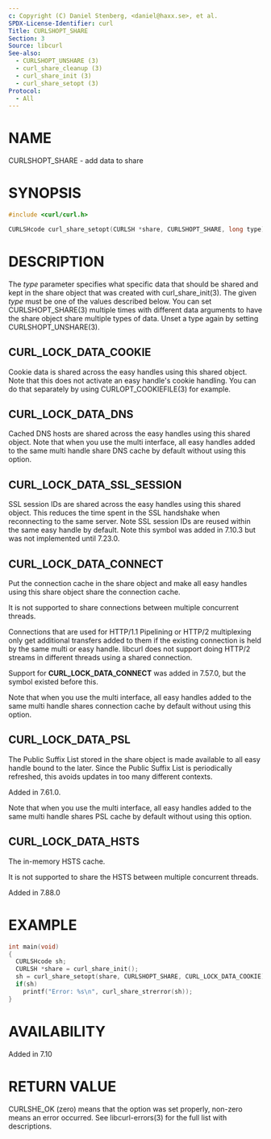 ```yaml
---
c: Copyright (C) Daniel Stenberg, <daniel@haxx.se>, et al.
SPDX-License-Identifier: curl
Title: CURLSHOPT_SHARE
Section: 3
Source: libcurl
See-also:
  - CURLSHOPT_UNSHARE (3)
  - curl_share_cleanup (3)
  - curl_share_init (3)
  - curl_share_setopt (3)
Protocol:
  - All
---
```


# NAME

CURLSHOPT_SHARE - add data to share

# SYNOPSIS

~~~c
#include <curl/curl.h>

CURLSHcode curl_share_setopt(CURLSH *share, CURLSHOPT_SHARE, long type);
~~~

# DESCRIPTION

The *type* parameter specifies what specific data that should be shared
and kept in the share object that was created with curl_share_init(3).
The given *type* must be one of the values described below. You can set
CURLSHOPT_SHARE(3) multiple times with different data arguments to have
the share object share multiple types of data. Unset a type again by setting
CURLSHOPT_UNSHARE(3).

## CURL_LOCK_DATA_COOKIE

Cookie data is shared across the easy handles using this shared object. Note
that this does not activate an easy handle's cookie handling. You can do that
separately by using CURLOPT_COOKIEFILE(3) for example.

## CURL_LOCK_DATA_DNS

Cached DNS hosts are shared across the easy handles using this shared
object. Note that when you use the multi interface, all easy handles added to
the same multi handle share DNS cache by default without using this option.

## CURL_LOCK_DATA_SSL_SESSION

SSL session IDs are shared across the easy handles using this shared
object. This reduces the time spent in the SSL handshake when reconnecting to
the same server. Note SSL session IDs are reused within the same easy handle
by default. Note this symbol was added in 7.10.3 but was not implemented until
7.23.0.

## CURL_LOCK_DATA_CONNECT

Put the connection cache in the share object and make all easy handles using
this share object share the connection cache.

It is not supported to share connections between multiple concurrent threads.

Connections that are used for HTTP/1.1 Pipelining or HTTP/2 multiplexing only
get additional transfers added to them if the existing connection is held by
the same multi or easy handle. libcurl does not support doing HTTP/2 streams
in different threads using a shared connection.

Support for **CURL_LOCK_DATA_CONNECT** was added in 7.57.0, but the symbol
existed before this.

Note that when you use the multi interface, all easy handles added to the same
multi handle shares connection cache by default without using this option.

## CURL_LOCK_DATA_PSL

The Public Suffix List stored in the share object is made available to all
easy handle bound to the later. Since the Public Suffix List is periodically
refreshed, this avoids updates in too many different contexts.

Added in 7.61.0.

Note that when you use the multi interface, all easy handles added to the same
multi handle shares PSL cache by default without using this option.

## CURL_LOCK_DATA_HSTS

The in-memory HSTS cache.

It is not supported to share the HSTS between multiple concurrent threads.

Added in 7.88.0

# EXAMPLE

~~~c
int main(void)
{
  CURLSHcode sh;
  CURLSH *share = curl_share_init();
  sh = curl_share_setopt(share, CURLSHOPT_SHARE, CURL_LOCK_DATA_COOKIE);
  if(sh)
    printf("Error: %s\n", curl_share_strerror(sh));
}
~~~

# AVAILABILITY

Added in 7.10

# RETURN VALUE

CURLSHE_OK (zero) means that the option was set properly, non-zero means an
error occurred. See libcurl-errors(3) for the full list with
descriptions.
